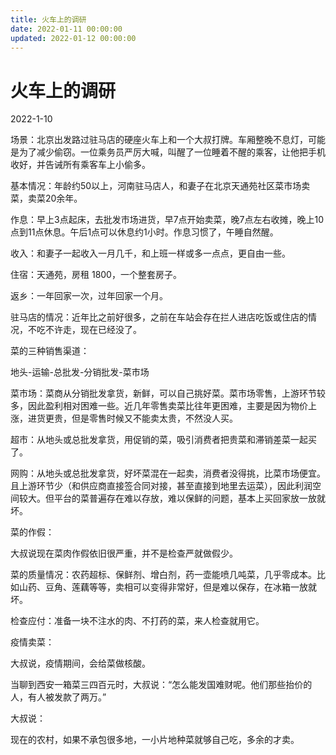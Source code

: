 ```yaml
---
title: 火车上的调研
date: 2022-01-11 00:00:00
updated: 2022-01-12 00:00:00
---
```


# 火车上的调研

2022-1-10

场景：北京出发路过驻马店的硬座火车上和一个大叔打牌。车厢整晚不息灯，可能是为了减少偷窃。一位乘务员严厉大喊，叫醒了一位睡着不醒的乘客，让他把手机收好，并告诫所有乘客车上小偷多。

基本情况：年龄约50以上，河南驻马店人，和妻子在北京天通苑社区菜市场卖菜，卖菜20余年。

作息：早上3点起床，去批发市场进货，早7点开始卖菜，晚7点左右收摊，晚上10点到11点休息。午后1点可以休息约1小时。作息习惯了，午睡自然醒。

收入：和妻子一起收入一月几千，和上班一样或多一点点，更自由一些。

住宿：天通苑，房租 1800，一个整套房子。

返乡：一年回家一次，过年回家一个月。

驻马店的情况：近年比之前好很多，之前在车站会存在拦人进店吃饭或住店的情况，不吃不许走，现在已经没了。

菜的三种销售渠道：

地头-运输-总批发-分销批发-菜市场

菜市场：菜商从分销批发拿货，新鲜，可以自己挑好菜。菜市场零售，上游环节较多，因此盈利相对困难一些。近几年零售卖菜比往年更困难，主要是因为物价上涨，进货更贵，但是零售时候又不能卖太贵，不然没人买。

超市：从地头或总批发拿货，用促销的菜，吸引消费者把贵菜和滞销差菜一起买了。

网购：从地头或总批发拿货，好坏菜混在一起卖，消费者没得挑，比菜市场便宜。且上游环节少（和供应商直接签合同对接，甚至直接到地里去运菜），因此利润空间较大。但平台的菜普遍存在难以存放，难以保鲜的问题，基本上买回家放一放就坏。

菜的作假：

大叔说现在菜肉作假依旧很严重，并不是检查严就做假少。

菜的质量情况：农药超标、保鲜剂、增白剂，药一壶能喷几吨菜，几乎零成本。比如山药、豆角、莲藕等等，卖相可以变得非常好，但是难以保存，在冰箱一放就坏。

检查应付：准备一块不注水的肉、不打药的菜，来人检查就用它。

疫情卖菜：

大叔说，疫情期间，会给菜做核酸。

当聊到西安一箱菜三四百元时，大叔说：“怎么能发国难财呢。他们那些抬价的人，有人被发款了两万。”

大叔说：

现在的农村，如果不承包很多地，一小片地种菜就够自己吃，多余的才卖。
